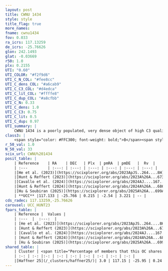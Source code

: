 ```yaml
---
layout: post
title: CWNU 1434
style: style
title_flag: true
more_names: 
fname: cwnu1434
fov: 0.033
ra_icrs: 117.13259
de_icrs: -25.76626
glon: 242.1493
glat: -0.03669
r50: 1.0
plx: 0.2155
UTI: "0.60"
UTI_COLOR: "#f2f9d6"
UTI_C_N_COL: "#fee8cc"
UTI_C_dens_COL: "#a6cab9"
UTI_C_C3_COL: "#d4edca"
UTI_C_lit_COL: "#ffffe8"
UTI_C_dup_COL: "#a8cfbb"
UTI_C_N: 0.33
UTI_C_dens: 1.0
UTI_C_C3: 0.75
UTI_C_lit: 0.5
UTI_C_dup: 0.97
UTI_summary: |
    CWNU 1434 is a poorly populated, very dense object of high C3 quality. It was recently reported but it is moderately studied in the literature.This is a unique object, which shares a very small percentage of members with at least one previously reported entry.
class3: |
    <span style="color: #FFC300; font-weight: bold;">B</span><span style="color: green; font-weight: bold;">A</span>
r_50_val: 1.0
N_50_val: 33
scix_url: CWNU%201434
posit_table: |
    | Reference    | RA    | DEC   | Plx  | pmRA  | pmDE   |  Rv  |
    | :---         | :---: | :---: | :---: | :---: | :---: | :---: |
    |[He et al. (2023)](https://scixplorer.org/abs/2023ApJS..264....8H) | 117.132 | -25.769 | 0.222 | -2.543 | 3.198 | -- |
    |[Hunt & Reffert (2023)](https://scixplorer.org/abs/2023A%26A...673A.114H) | 117.136 | -25.772 | 0.214 | -2.552 | 3.228 | 126.511 |
    |[Cavallo et al. (2024)](https://scixplorer.org/abs/2024AJ....167...12C) | 117.128 | -25.763 | 0.212 | -- | -- | -- |
    |[Hunt & Reffert (2024)](https://scixplorer.org/abs/2024A%26A...686A..42H) | 117.136 | -25.772 | 0.214 | -2.552 | 3.228 | 126.511 |
    |[Hu & Soubiran (2025)](https://scixplorer.org/abs/2025A%26A...699A.246H) | 117.128 | -25.763 | -- | -- | -- | -- |
    | **UCC** |117.133 | -25.766 | 0.215 | -2.54 | 3.221 | -- | 
cds_radec: 117.13259,-25.76626
carousel: UCC_HUNT23
fpars_table: |
    | Reference |  Values |
    | :---  |  :---:  |
    | [He et al. (2023)](https://scixplorer.org/abs/2023ApJS..264....8H) | `A0=1.15, m-M=13.4, logAge=8.9` |
    | [Hunt & Reffert (2023)](https://scixplorer.org/abs/2023A%26A...673A.114H) | `AV50=0.64, diffAV50=0.682, MOD50=13.457, logAge50=9.049` |
    | [Cavallo et al. (2024)](https://scixplorer.org/abs/2024AJ....167...12C) | `AV50=1.16, dMod50=13.15, logAge50=8.95, [Fe/H]50=-0.31` |
    | [Hunt & Reffert (2024)](https://scixplorer.org/abs/2024A%26A...686A..42H) | `MassJ=217.953` |
    | [Hu & Soubiran (2025)](https://scixplorer.org/abs/2025A%26A...699A.246H) | `MA22=-0.21, MA23f=-0.44, MK24=-0.51, MF24=-0.27` |
shared_table: |
    | Cluster | <span title="Percentage of members that this OC shares with the ones listed">%</span>   | RA   | DEC   | Plx   | pmRA  | pmDE  | Rv | UTI |
    | :-: | :-: |:-: | :-: | :-: | :-: | :-: | :-: | :-: |
    |[Haffner 25](/_clusters/haffner25/)| 3.0 | 117.15 | -25.95 | 0.24 | -2.64 | 3.5 | -- |0.16 |
---
```

